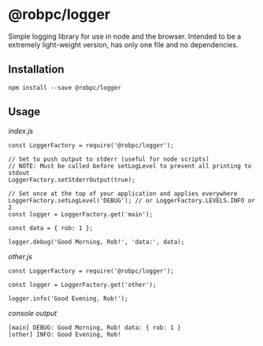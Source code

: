 # @robpc/logger

Simple logging library for use in node and the browser. Intended to be a extremely light-weight version, has only one file and no dependencies.

## Installation

    npm install --save @robpc/logger

## Usage

_index.js_

    const LoggerFactory = require('@robpc/logger');

    // Set to push output to stderr (useful for node scripts)
    // NOTE: Must be called before setLogLevel to prevent all printing to stdout
    LoggerFactory.setStderrOutput(true);

    // Set once at the top of your application and applies everywhere
    LoggerFactory.setLogLevel('DEBUG'); // or LoggerFactory.LEVELS.INFO or 2
    const logger = LoggerFactory.get('main');

    const data = { rob: 1 };

    logger.debug('Good Morning, Rob!', 'data:', data);

_other.js_

    const LoggerFactory = require('@robpc/logger');

    const logger = LoggerFactory.get('other');

    logger.info('Good Evening, Rob!');

_console output_

    [main] DEBUG: Good Morning, Rob! data: { rob: 1 }
    [other] INFO: Good Evening, Rob!